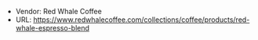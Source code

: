 - Vendor: Red Whale Coffee
- URL: https://www.redwhalecoffee.com/collections/coffee/products/red-whale-espresso-blend
